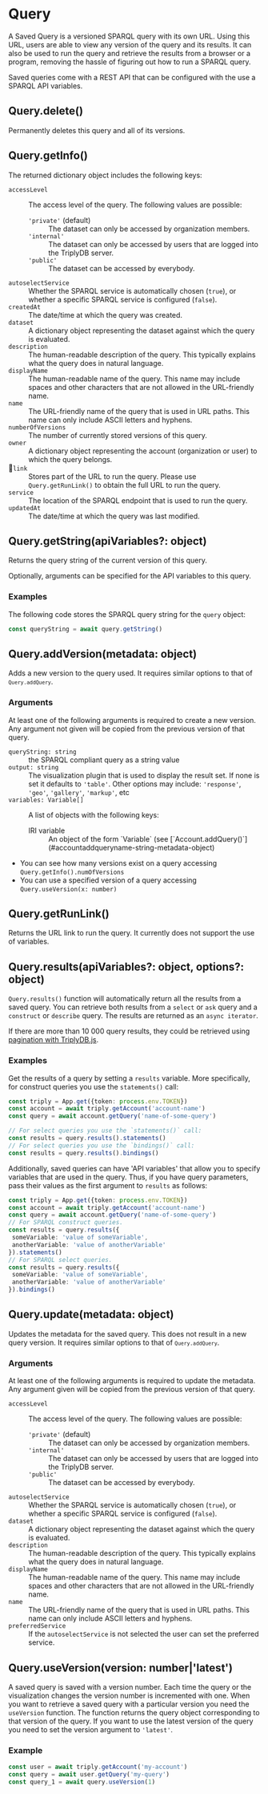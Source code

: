 # Query

A Saved Query is a versioned SPARQL query with its own URL. Using this URL,
users are able to view any version of the query and its results. It can also be
used to run the query and retrieve the results from a browser or a program,
removing the hassle of figuring out how to run a SPARQL query.

Saved queries come with a REST API that can be configured with the use a SPARQL API variables.


## Query.delete()

Permanently deletes this query and all of its versions.


## Query.getInfo()

The returned dictionary object includes the following keys:

<dl>
  <dt><code>accessLevel</code></dt>
  <dd>
    <p>The access level of the query. The following values are possible:</p>
    <dl>
      <dt><code>'private'</code> (default)</dt>
      <dd>The dataset can only be accessed by organization members.</dd>
      <dt><code>'internal'</code></dt>
      <dd>The dataset can only be accessed by users that are logged into the TriplyDB server.
      <dt><code>'public'</code></dt>
      <dd>The dataset can be accessed by everybody.</dd>
    </dl>
  </dd>

  <dt><code>autoselectService</code></dt>
  <dd>Whether the SPARQL service is automatically chosen (<code>true</code>), or whether a specific SPARQL service is configured (<code>false</code>).</dd>

  <dt><code>createdAt</code></dt>
  <dd>The date/time at which the query was created.</dd>

  <dt><code>dataset</code></dt>
  <dd>A dictionary object representing the dataset against which the query is evaluated.</dd>

  <dt><code>description</code></dt>
  <dd>The human-readable description of the query. This typically explains what the query does in natural language.</dd>

  <dt><code>displayName</code></dt>
  <dd>The human-readable name of the query. This name may include spaces and other characters that are not allowed in the URL-friendly name.</dd>

  <dt><code>name</code></dt>
  <dd>The URL-friendly name of the query that is used in URL paths. This name can only include ASCII letters and hyphens.</dd>

  <dt><code>numberOfVersions</code></dt>
  <dd>The number of currently stored versions of this query.</dd>

  <dt><code>owner</code></dt>
  <dd>A dictionary object representing the account (organization or user) to which the query belongs.</dd>

  <dt>🚧<code>link</code></dt>
  <dd>Stores part of the URL to run the query. Please use <code>Query.getRunLink()</code> to obtain the full URL to run the query.</dd>

  <dt><code>service</code></dt>
  <dd>The location of the SPARQL endpoint that is used to run the query.</dd>

  <dt><code>updatedAt</code></dt>
  <dd>The date/time at which the query was last modified.</dd>
</dl>


## Query.getString(apiVariables?: object)

Returns the query string of the current version of this query.

Optionally, arguments can be specified for the API variables to this query.

### Examples

The following code stores the SPARQL query string for the `query` object:

```ts
const queryString = await query.getString()
```


## Query.addVersion(metadata: object)

Adds a new version to the query used. It requires similar options to that of <code>`Query.addQuery`</code>.

### Arguments

At least one of the following arguments is required to create a new version. Any argument not given will be copied from the previous version of that query.

<dl>
  <dt><code>queryString: string</code> </dt>
  <dd>the SPARQL compliant query as a string value</dd>

  <dt><code>output: string</code></dt>
  <dd>The visualization plugin that is used to display the result set. If none is set it defaults to <code>'table'</code>. Other options may include: <code>'response'</code>, <code>'geo'</code>, <code>'gallery'</code>, <code>'markup'</code>, etc</dd>

  <dt><code>variables: Variable[]</code></dt>
  <dd>
    <p>A list of objects with the following keys:</p>
    <dl>
      <dt>IRI variable</dt>
      <dd>An object of the form `Variable`
      (see [`Account.addQuery()`](#accountaddqueryname-string-metadata-object)
      </dd>
  </dd>
</dl>

* You can see how many versions exist on a query accessing `Query.getInfo().numOfVersions`
* You can use a specified version of a query accessing `Query.useVersion(x: number)`


## Query.getRunLink()

Returns the URL link to run the query.
It currently does not support the use of variables.


## Query.results(apiVariables?: object, options?: object)

`Query.results()` function will automatically return all the results from a saved query. You can retrieve both results from a `select` or `ask` query and a `construct` or `describe` query. The results are returned as an `async iterator`.

If there are more than 10 000 query results, they could be retrieved using [pagination with TriplyDB.js](/triply-db-getting-started/saved-queries#pagination-with-triplydbjs).

### Examples

Get the results of a query by setting a `results` variable. More specifically, for construct queries you use the `statements()` call:

```ts
const triply = App.get({token: process.env.TOKEN})
const account = await triply.getAccount('account-name')
const query = await account.getQuery('name-of-some-query')

// For select queries you use the `statements()` call:
const results = query.results().statements()
// For select queries you use the `bindings()` call:
const results = query.results().bindings()
```

Additionally, saved queries can have 'API variables' that allow you to specify variables that are used in the query. Thus, if you have query parameters, pass their values as the first argument to `results` as follows:

```ts
const triply = App.get({token: process.env.TOKEN})
const account = await triply.getAccount('account-name')
const query = await account.getQuery('name-of-some-query')
// For SPARQL construct queries.
const results = query.results({
 someVariable: 'value of someVariable',
 anotherVariable: 'value of anotherVariable'
}).statements()
// For SPARQL select queries.
const results = query.results({
 someVariable: 'value of someVariable',
 anotherVariable: 'value of anotherVariable'
}).bindings()
```


## Query.update(metadata: object)

Updates the metadata for the saved query. This does not result in a new query version. It requires similar options to that of <code>`Query.addQuery`</code>.

### Arguments

At least one of the following arguments is required to update the metadata. Any argument given will be copied from the previous version of that query.

<dl>
  <dt><code>accessLevel</code></dt>
  <dd>
    <p>The access level of the query. The following values are possible:</p>
    <dl>
      <dt><code>'private'</code> (default)</dt>
      <dd>The dataset can only be accessed by organization members.</dd>
      <dt><code>'internal'</code></dt>
      <dd>The dataset can only be accessed by users that are logged into the TriplyDB server.
      <dt><code>'public'</code></dt>
      <dd>The dataset can be accessed by everybody.</dd>
    </dl>
  </dd>

  <dt><code>autoselectService</code><dt>
  <dd>Whether the SPARQL service is automatically chosen (<code>true</code>), or whether a specific SPARQL service is configured (<code>false</code>).</dd>

  <dt><code>dataset</code></dt>
  <dd>A dictionary object representing the dataset against which the query is evaluated.</dd>

  <dt><code>description</code></dt>
  <dd>The human-readable description of the query. This typically explains what the query does in natural language.</dd>

  <dt><code>displayName</code></dt>
  <dd>The human-readable name of the query. This name may include spaces and other characters that are not allowed in the URL-friendly name.</dd>

  <dt><code>name</code></dt>
  <dd>The URL-friendly name of the query that is used in URL paths. This name can only include ASCII letters and hyphens.</dd>

  <dt><code>preferredService</code></dt>
  <dd>If the <code>autoselectService</code> is not selected the user can set the preferred service.</dd>
</dl>


## Query.useVersion(version: number|'latest')

A saved query is saved with a version number. Each time the query or the visualization changes the version number is incremented with one. When you want to retrieve a saved query with a particular version you need the `useVersion` function. The function returns the query object corresponding to that version of the query. If you want to use the latest version of the query you need to set the version argument to `'latest'`.

### Example

```ts
const user = await triply.getAccount('my-account')
const query = await user.getQuery('my-query')
const query_1 = await query.useVersion(1)
```